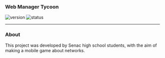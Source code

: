 ### Web Manager Tycoon

![version](https://img.shields.io/badge/Version%3A-0.6-blue)
![status](https://img.shields.io/badge/Status%3A-released-green)
<hr>

### About

<article>
This project was developed by Senac high school students,
with the aim of making a mobile game about networks.

